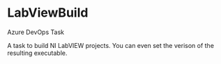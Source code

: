# LabViewBuild
Azure DevOps Task

A task to build NI LabVIEW projects. You can even set the verison of the resulting executable.